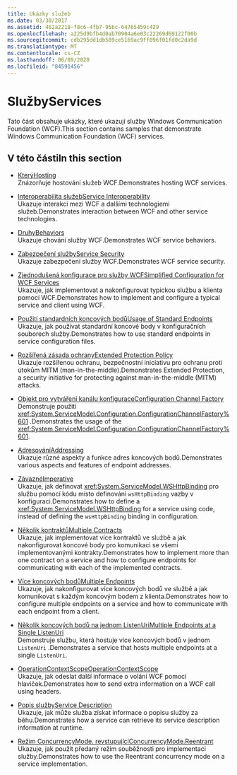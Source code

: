 ```yaml
---
title: Ukázky služeb
ms.date: 03/30/2017
ms.assetid: 462a2218-f8c6-4fb7-95bc-64765459c429
ms.openlocfilehash: a225d9bfb4d0ab70904a6e03c22269d69122f00b
ms.sourcegitcommit: cdb295dd1db589ce5169ac9ff096f01fd0c2da9d
ms.translationtype: MT
ms.contentlocale: cs-CZ
ms.lasthandoff: 06/09/2020
ms.locfileid: "84591456"
---
```

# <a name="services"></a><span data-ttu-id="4632d-102">Služby</span><span class="sxs-lookup"><span data-stu-id="4632d-102">Services</span></span>

<span data-ttu-id="4632d-103">Tato část obsahuje ukázky, které ukazují služby Windows Communication Foundation (WCF).</span><span class="sxs-lookup"><span data-stu-id="4632d-103">This section contains samples that demonstrate Windows Communication Foundation (WCF) services.</span></span>

## <a name="in-this-section"></a><span data-ttu-id="4632d-104">V této části</span><span class="sxs-lookup"><span data-stu-id="4632d-104">In this section</span></span>

- <span data-ttu-id="4632d-105">[Který](../feature-details/hosting.md)</span><span class="sxs-lookup"><span data-stu-id="4632d-105">[Hosting](../feature-details/hosting.md)</span></span>\
<span data-ttu-id="4632d-106">Znázorňuje hostování služeb WCF.</span><span class="sxs-lookup"><span data-stu-id="4632d-106">Demonstrates hosting WCF services.</span></span>

- <span data-ttu-id="4632d-107">[Interoperabilita služeb](service-interoperability.md)</span><span class="sxs-lookup"><span data-stu-id="4632d-107">[Service Interoperability](service-interoperability.md)</span></span>\
<span data-ttu-id="4632d-108">Ukazuje interakci mezi WCF a dalšími technologiemi služeb.</span><span class="sxs-lookup"><span data-stu-id="4632d-108">Demonstrates interaction between WCF and other service technologies.</span></span>

- <span data-ttu-id="4632d-109">[Druhy](behaviors.md)</span><span class="sxs-lookup"><span data-stu-id="4632d-109">[Behaviors](behaviors.md)</span></span>\
<span data-ttu-id="4632d-110">Ukazuje chování služby WCF.</span><span class="sxs-lookup"><span data-stu-id="4632d-110">Demonstrates WCF service behaviors.</span></span>

- <span data-ttu-id="4632d-111">[Zabezpečení služby](service-security.md)</span><span class="sxs-lookup"><span data-stu-id="4632d-111">[Service Security](service-security.md)</span></span>\
<span data-ttu-id="4632d-112">Ukazuje zabezpečení služby WCF.</span><span class="sxs-lookup"><span data-stu-id="4632d-112">Demonstrates WCF service security.</span></span>

- <span data-ttu-id="4632d-113">[Zjednodušená konfigurace pro služby WCF](simplified-configuration-for-wcf-services.md)</span><span class="sxs-lookup"><span data-stu-id="4632d-113">[Simplified Configuration for WCF Services](simplified-configuration-for-wcf-services.md)</span></span>\
<span data-ttu-id="4632d-114">Ukazuje, jak implementovat a nakonfigurovat typickou službu a klienta pomocí WCF.</span><span class="sxs-lookup"><span data-stu-id="4632d-114">Demonstrates how to implement and configure a typical service and client using WCF.</span></span>

- <span data-ttu-id="4632d-115">[Použití standardních koncových bodů](usage-of-standard-endpoints.md)</span><span class="sxs-lookup"><span data-stu-id="4632d-115">[Usage of Standard Endpoints](usage-of-standard-endpoints.md)</span></span>\
<span data-ttu-id="4632d-116">Ukazuje, jak používat standardní koncové body v konfiguračních souborech služby.</span><span class="sxs-lookup"><span data-stu-id="4632d-116">Demonstrates how to use standard endpoints in service configuration files.</span></span>

- <span data-ttu-id="4632d-117">[Rozšířená zásada ochrany](extended-protection-policy.md)</span><span class="sxs-lookup"><span data-stu-id="4632d-117">[Extended Protection Policy](extended-protection-policy.md)</span></span>\
<span data-ttu-id="4632d-118">Ukazuje rozšířenou ochranu, bezpečnostní iniciativu pro ochranu proti útokům MITM (man-in-the-middle).</span><span class="sxs-lookup"><span data-stu-id="4632d-118">Demonstrates Extended Protection, a security initiative for protecting against man-in-the-middle (MITM) attacks.</span></span>

- <span data-ttu-id="4632d-119">[Objekt pro vytváření kanálu konfigurace](configuration-channel-factory.md)</span><span class="sxs-lookup"><span data-stu-id="4632d-119">[Configuration Channel Factory](configuration-channel-factory.md)</span></span>\
<span data-ttu-id="4632d-120">Demonstruje použití <xref:System.ServiceModel.Configuration.ConfigurationChannelFactory%601> .</span><span class="sxs-lookup"><span data-stu-id="4632d-120">Demonstrates the usage of the <xref:System.ServiceModel.Configuration.ConfigurationChannelFactory%601>.</span></span>

- <span data-ttu-id="4632d-121">[Adresování](addressing.md)</span><span class="sxs-lookup"><span data-stu-id="4632d-121">[Addressing](addressing.md)</span></span>\
<span data-ttu-id="4632d-122">Ukazuje různé aspekty a funkce adres koncových bodů.</span><span class="sxs-lookup"><span data-stu-id="4632d-122">Demonstrates various aspects and features of endpoint addresses.</span></span>

- <span data-ttu-id="4632d-123">[Závazné](imperative.md)</span><span class="sxs-lookup"><span data-stu-id="4632d-123">[Imperative](imperative.md)</span></span>\
<span data-ttu-id="4632d-124">Ukazuje, jak definovat <xref:System.ServiceModel.WSHttpBinding> pro službu pomocí kódu místo definování `wsHttpBinding` vazby v konfiguraci.</span><span class="sxs-lookup"><span data-stu-id="4632d-124">Demonstrates how to define a <xref:System.ServiceModel.WSHttpBinding> for a service using code, instead of defining the `wsHttpBinding` binding in configuration.</span></span>

- <span data-ttu-id="4632d-125">[Několik kontraktů](multiple-contracts.md)</span><span class="sxs-lookup"><span data-stu-id="4632d-125">[Multiple Contracts](multiple-contracts.md)</span></span>\
<span data-ttu-id="4632d-126">Ukazuje, jak implementovat více kontraktů ve službě a jak nakonfigurovat koncové body pro komunikaci se všemi implementovanými kontrakty.</span><span class="sxs-lookup"><span data-stu-id="4632d-126">Demonstrates how to implement more than one contract on a service and how to configure endpoints for communicating with each of the implemented contracts.</span></span>

- <span data-ttu-id="4632d-127">[Více koncových bodů](multiple-endpoints.md)</span><span class="sxs-lookup"><span data-stu-id="4632d-127">[Multiple Endpoints](multiple-endpoints.md)</span></span>\
<span data-ttu-id="4632d-128">Ukazuje, jak nakonfigurovat více koncových bodů ve službě a jak komunikovat s každým koncovým bodem z klienta.</span><span class="sxs-lookup"><span data-stu-id="4632d-128">Demonstrates how to configure multiple endpoints on a service and how to communicate with each endpoint from a client.</span></span>

- <span data-ttu-id="4632d-129">[Několik koncových bodů na jednom ListenUri](multiple-endpoints-at-a-single-listenuri.md)</span><span class="sxs-lookup"><span data-stu-id="4632d-129">[Multiple Endpoints at a Single ListenUri](multiple-endpoints-at-a-single-listenuri.md)</span></span>\
<span data-ttu-id="4632d-130">Demonstruje službu, která hostuje více koncových bodů v jednom `ListenUri` .</span><span class="sxs-lookup"><span data-stu-id="4632d-130">Demonstrates a service that hosts multiple endpoints at a single `ListenUri`.</span></span>

- <span data-ttu-id="4632d-131">[OperationContextScope](operationcontextscope.md)</span><span class="sxs-lookup"><span data-stu-id="4632d-131">[OperationContextScope](operationcontextscope.md)</span></span>\
<span data-ttu-id="4632d-132">Ukazuje, jak odeslat další informace o volání WCF pomocí hlaviček.</span><span class="sxs-lookup"><span data-stu-id="4632d-132">Demonstrates how to send extra information on a WCF call using headers.</span></span>

- <span data-ttu-id="4632d-133">[Popis služby](service-description.md)</span><span class="sxs-lookup"><span data-stu-id="4632d-133">[Service Description](service-description.md)</span></span>\
<span data-ttu-id="4632d-134">Ukazuje, jak může služba získat informace o popisu služby za běhu.</span><span class="sxs-lookup"><span data-stu-id="4632d-134">Demonstrates how a service can retrieve its service description information at runtime.</span></span>

- <span data-ttu-id="4632d-135">[Režim ConcurrencyMode. revstupující](concurrencymode-reentrant.md)</span><span class="sxs-lookup"><span data-stu-id="4632d-135">[ConcurrencyMode.Reentrant](concurrencymode-reentrant.md)</span></span>\
<span data-ttu-id="4632d-136">Ukazuje, jak použít předaný režim souběžnosti pro implementaci služby.</span><span class="sxs-lookup"><span data-stu-id="4632d-136">Demonstrates how to use the Reentrant concurrency mode on a service implementation.</span></span>
